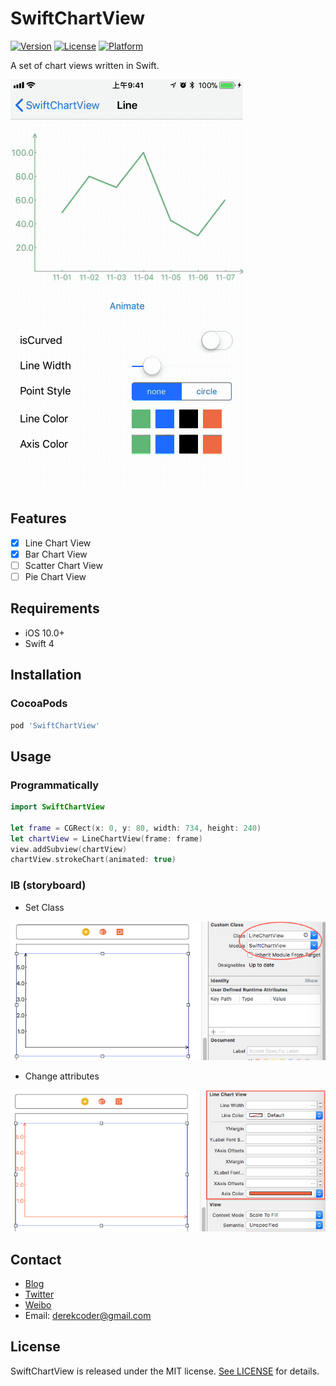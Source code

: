 # SwiftChartView
[![Version](https://img.shields.io/cocoapods/v/SwiftChartView.svg?style=flat)](http://cocoapods.org/pods/SwiftChartView)
[![License](https://img.shields.io/cocoapods/l/SwiftChartView.svg?style=flat)](http://cocoapods.org/pods/SwiftChartView)
[![Platform](https://img.shields.io/cocoapods/p/SwiftChartView.svg?style=flat)](http://cocoapods.org/pods/SwiftChartView)

A set of chart views written in Swift.

<img src="https://github.com/derekcoder/SwiftChartView/blob/master/SwiftChartViewDemo/demo.gif">

## Features

- [x] Line Chart View
- [x] Bar Chart View
- [ ] Scatter Chart View
- [ ] Pie Chart View

## Requirements

- iOS 10.0+
- Swift 4

## Installation

### CocoaPods

```ruby
pod 'SwiftChartView'
```

## Usage

### Programmatically

```swift
import SwiftChartView

let frame = CGRect(x: 0, y: 80, width: 734, height: 240)
let chartView = LineChartView(frame: frame)
view.addSubview(chartView)
chartView.strokeChart(animated: true)
```

### IB (storyboard)

- Set Class
<img src="https://github.com/derekcoder/SwiftChartView/blob/master/SwiftChartViewDemo/setclass.png">

- Change attributes
<img src="https://github.com/derekcoder/SwiftChartView/blob/master/SwiftChartViewDemo/attributes.png">


## Contact

- [Blog](http://blog.derekcoder.com)
- [Twitter](https://twitter.com/derekcoder_)
- [Weibo](https://weibo.com/u/6155322764)
- Email: derekcoder@gmail.com

## License

SwiftChartView is released under the MIT license. [See LICENSE](https://github.com/derekcoder/SwiftChartView/blob/master/LICENSE) for details.

